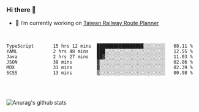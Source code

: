 ### Hi there 👋

- 🔭 I’m currently working on [Taiwan Railway Route Planner](https://github.com/Taiwan-Railway-Route-Planner)

<br/>

<!--START_SECTION:waka-->

```text
TypeScript       15 hrs 12 mins  █████████████████░░░░░░░░   68.11 %
YAML             2 hrs 48 mins   ███░░░░░░░░░░░░░░░░░░░░░░   12.55 %
Java             2 hrs 27 mins   ██▓░░░░░░░░░░░░░░░░░░░░░░   11.03 %
JSON             38 mins         ▓░░░░░░░░░░░░░░░░░░░░░░░░   02.86 %
MDX              31 mins         ▓░░░░░░░░░░░░░░░░░░░░░░░░   02.39 %
SCSS             13 mins         ▒░░░░░░░░░░░░░░░░░░░░░░░░   00.98 %
```

<!--END_SECTION:waka-->

<br/>
<br/>

![Anurag's github stats](https://github-readme-stats.vercel.app/api?username=DepickereSven&show_icons=true&theme=tokyonight)



<!--
**DepickereSven/DepickereSven** is a ✨ _special_ ✨ repository because its `README.md` (this file) appears on your GitHub profile.

Here are some ideas to get you started:

- 🔭 I’m currently working on ...
- 🌱 I’m currently learning ...
- 👯 I’m looking to collaborate on ...
- 🤔 I’m looking for help with ...
- 💬 Ask me about ...
- 📫 How to reach me: ...
- 😄 Pronouns: ...
- ⚡ Fun fact: ...
-->
